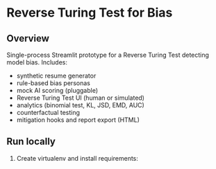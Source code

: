 # Reverse Turing Test for Bias 

## Overview
Single-process Streamlit prototype for a Reverse Turing Test detecting model bias. Includes:
- synthetic resume generator
- rule-based bias personas
- mock AI scoring (pluggable)
- Reverse Turing Test UI (human or simulated)
- analytics (binomial test, KL, JSD, EMD, AUC)
- counterfactual testing
- mitigation hooks and report export (HTML)

## Run locally
1. Create virtualenv and install requirements:

